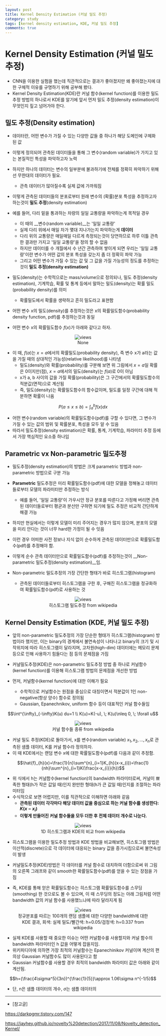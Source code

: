 ```yaml
---
layout: post
title: Kernel Density Estimation (커널 밀도 추정)
category: study
tags: [kernel density estimation, KDE, 커널 밀도 추정]
comments: true
---
```


# Kernel Density Estimation (커널 밀도 추정)

- CNN을 이용한 실험을 했는데 직관적으로는 결과가 좋아졌지만 왜 좋아졌는지에 대한 구체적 이유를 규명하기 위해 공부해 봤다.
- Kernel Density Estimation(KDE)란 커널 함수(kernel function)를 이용한 밀도추정 방법의 하나로서 KDE를 알기에 앞서 먼저 밀도 추정(density estimation)이 무엇인지 짚고 넘어가야 한다.

## 밀도 추정(Density estimation)
- 데이터란, 어떤 변수가 가질 수 있는 다양한 값들 중 하나가 해당 도메인에 구체화 된 값
- 이렇게 정의되어 관측된 데이터들을 통해 그 변수(random variable)가 가지고 있는 본질적인 특성을 파악하고자 노력

- 하지만 하나의 데이터는 변수의 일부분에 불과하기에 전체를 정확히 파악하기 위해선 무한대의 데이터가 필요.
  - 관측 데이터가 많아질수록 실제 값에 가까워짐
- 이렇게 관측된 데이터들의 분포로부터 원래 변수의 (확률)분포 특성을 추정하고자 하는것이 __밀도 추정__(density estimation)

- 예를 들어, 다리 밑을 통과하는 차량의 일일 교통량을 파악하는게 목적일 경우
  - 이 때의 __변수(random variable)__는 '일일 교통량'
  - 실제 다리 위에서 매일 차가 몇대 지나가는지 파악하는게 __데이터__
  - 다리 위의 교통량은 매일매일 다르게 측정되는것이 당연하므로 하루 이틀 관측한 결과만 가지고 '일일 교통량'을 정의 할 수 없음
  - 하지만 데이터를 수 개월에서 수 년간 관측하여 쌓이게 되면 우리는 '일일 교통량'이란 변수가 어떤 값의 분포 특성을 갖는지 좀 더 정확히 파악 가능
  - 그리고 어떤 변수가 가질 수 있는 값 및 그 값을 가질 가능성의 정도를 추정하는것이 __밀도 추정(density estimation)__

- 밀도(density)는 수학적으로는 mass/volume으로 정의되나, 밀도 추정(density estimation), 기계학습, 확률 및 통계 등에서 말하는 밀도(density)는 확률 밀도(probability density)를 의미
  - 확률밀도에서 확률을 생략하고 흔히 밀도라고 표현함

- 어떤 변수 x의 밀도(density)를 추정하는것은 x의 확률밀도함수(probability density function, pdf)를 추정하는것과 동일
- 어떤 변수 x의 확률밀도함수 $f(x)$가 아래와 같다고 하자.

<center>
<figure>
<img src="/assets/post_img/study/2019-02-03-KDE/fig1.png" alt="views">
<figcaption>None</figcaption>
</figure>
</center>

- 이 때, $f(a)$는 $x=a$에서의 확률밀도(probability density), 즉 변수 x가 a라는 값을 가질 때의 상대적인 가능성(relative likelihood)를 나타냄
  - 밀도(density)와 확률(probability)를 구분해 보면 위 그림에서 $x=a$일 확률은 0이지만(점), $x=a$에서의 밀도(density)는 $f(a)$로 0이 아님
  - x가 a, b 사이의 값을 가질 확률(probability)은 그 구간에서의 확률밀도함수의 적분값(면적)으로 계산됨
  - 즉, 밀도(density)는 확률밀도함수의 함수값이며, 밀도를 일정 구간에 대해 적분하면 확률이 나옴

$$P(a\leq x\leq b)=\int^{b}_{a}f(x) dx$$

- 어떤 변수(random variable)의 확률밀도함수(pdf)를 구할 수 있다면, 그 변수가 가질 수 있는 값의 범위 및 확률분포, 특성을 모두 알 수 있음
- 따라서 밀도추정(density estimation)은 확률, 통계, 기계학습, 파라미터 추정 등에서 가장 핵심적인 요소중 하나임

## Parametric vx Non-parametric 밀도추정
- 밀도추정(density estimation)의 방법은 크게 parametric 방법과 non-parametric 방법으로 구분 가능

- __Parametric__ 밀도추정은 미리 확률밀도함수(pdf)에 대한 모델을 정해놓고 데이터들로부터 모델의 파라미터만 추정하는 방식
  - 예를 들어, '일일 교통량'이 가우시안 정규 분포를 따른다고 가정해 버리면 관측된 데이터들로부터 평균과 분산만 구하면 되기에 밀도 추정은 비교적 간단하게 해결 가능
- 하지만 현실에서는 이렇게 모델이 미리 주어지는 경우가 많지 않으며, 분포의 모델을 미리 안다는 것이 너무 hard한 가정이 될 수 잇음
- 이런 경우 어떠한 사전 정보나 지식 없이 순수하게 관측된 데이터만으로 확률밀도함수(pdf)를 추정해야 함.
- 이렇게 순수 관측 데이터만으로 확률밀도함수(pdf)를 추정하는것이 __Non-parametric 밀도추정(density estimation)__임.

- Non-parametric 밀도추정의 가장 간단한 형태가 바로 히스토그램(histogram)
  - 관측된 데이터들로부터 히스토그램을 구한 후, 구해진 히스토그램을 정규화하여 확률밀도함수(pdf)로 사용하는 것
  
<center>
<figure>
<img src="/assets/post_img/study/2019-02-03-KDE/fig2.png" alt="views">
<figcaption>히스토그램 밀도추정 from wikipedia</figcaption>
</figure>
</center>

## Kernel Density Estimation (KDE, 커널 밀도 추정)
- 앞의 non-parametric 밀도추정의 가장 단순한 형태가 히스토그램(histogram) 방법이라 했지만, 이는 binary의 경계에서 불연속성이 나타나고 binary의 크기 및 시작위치에 따라 히스토그램이 달라지며, 고차원(high-dim) 데이터에는 메모리 문제등으로 인해 사용하기 힘들다는 점 등의 문제점을 가짐

- 커널밀도추정(KDE)은 non-parametric 밀도추정 방법 중 하나로 커널함수(kernel function)를 이용해 히스토그램 방법의 문제점을 개선한 방법
- 먼저, 커널함수(kernel function)에 대한 이해가 필요
  - 수학적으로 커널함수는 원점을 중심으로 대칭이면서 적분값이 1인 non-negative(항상 양수) 함수로 정의됨
  - Gaussian, Epanechnikov, uniform 함수 등이 대표적인 커널 함수들임

$$\int^{\infty}_{-\infty}K(u) du=1 \\ K(u)=K(-u), \; K(u)\nleq 0, \; \forall u$$

<center>
<figure>
<img src="/assets/post_img/study/2019-02-03-KDE/fig3.png" alt="views">
<figcaption>커널 함수들 종류 from wikipedia</figcaption>
</figure>
</center>

- 커널 밀도 추정(KDE)로 돌아가서, x를 변수(random variable) $x_{1}, x_{2}, ..., x_{n}$로 관측된 샘플 데이터, K를 커널 함수라 정의하자.
- 이 때 KDE에서는 랜덤 변수 x에 대한 확률밀도함수(pdf)를 다음과 같이 추정함.

$$\hat{f}_{h}(x)=\frac{1}{n}\sum^{n}_{i=1}K_{h}(x-x_{i})=\frac{1}{nh}\sum^{n}_{i=1}K(\frac{x-x_{i}}{h})$$

- 위 식에서 h는 커널함수(kernel function)의 bandwidth 파라미터로써, 커널이 뾰족한 형태(h가 작은 값일 때)인지 완만한 형태(h가 큰 값일 때)인지를 조절하는 파라미터임
- 수식적으로 보면 어렵지만, 이를 직관적으로 이해하면 아래와 같음
  - __관측된 데이터 각각마다 해당 데이터 값을 중심으로 하는 커널 함수를 생성한다: $K(x-x_{i})$__
  - __이렇게 만들어진 커널 함수들을 모두 더한 후 전체 데이터 개수로 나눈다.__

<center>
<figure>
<img src="/assets/post_img/study/2019-02-03-KDE/fig4.png" alt="views">
<figcaption>1D 히스토그램과 KDE의 비교 from wikipedia</figcaption>
</figure>
</center>

- 히스토그램을 이용한 밀도추정 방법과 KDE 방법을 비교해보면, 히스토그램 방법은 이산적(discrete)으로 각 데이터에 대응되는 binary 값을 증가시킴으로써 불연속성이 발생
- 커널밀도추정(KDE)방법은 각 데이터를 커널 함수로 대치하여 더함으로써 위 그림의 오른쪽 그래프와 같이 smooth한 확률밀도함수(pdf)를 얻을 수 있는 장점을 가짐

- 즉, KDE를 통해 얻은 확률밀도함수는 히스토그램 확률밀도함수를 스무딩(smoothing) 한 것으로도 볼 수 있으며, 이 때 스무딩의 정도는 아래 그림처럼 어떤 bandwidth 값의 커널 함수를 사용했느냐에 따라 달라지게 됨

<center>
<figure>
<img src="/assets/post_img/study/2019-02-03-KDE/fig5.png" alt="views">
<figcaption>정규분포를 따르는 100개의 랜덤 샘플에 대한 다양한 bandwidth에 대한 KDE 결과, 회색: 실제 밀도/빨간색: h=0.05/검정색: h=0.337 from wikipedia</figcaption>
</figure>
</center>

- 실제 KDE를 사용할 때 중요한 이슈는 어떤 커널함수를 사용할지와 커널 함수의 bandwidth 파라미터인 h 값을 어떻게 잡을지임.
- 위키피디아에 의하면 가장 최적의 커널함수는 Epanechinikov 커널이며 계산의 편의상 Gaussian 커널함수도 많이 사용된다고 함
- Gaussian 커널함수를 사용할 경우 최적의 bandwidth 파라미터 값은 아래와 같이 계산됨.

$$h=(\frac{4\sigma^5}{3n})^{\frac{1}{5}}\approx 1.06\sigma n^{-1/5}$$

- 단, n은 샘플 데이터의 개수, $\sigma$는 샘플 데이터의 

---

- [참고글]

https://darkpgmr.tistory.com/147

https://jayhey.github.io/novelty%20detection/2017/11/08/Novelty_detection_Kernel/
